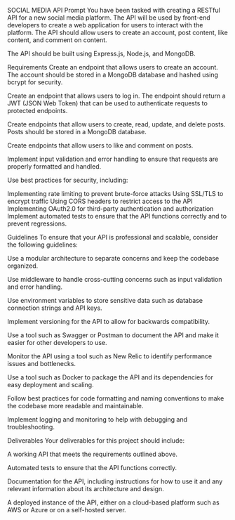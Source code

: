 SOCIAL MEDIA API
Prompt
You have been tasked with creating a RESTful API for a new social media platform. The API will be used by front-end developers to create a web application for users to interact with the platform. The API should allow users to create an account, post content, like content, and comment on content.

The API should be built using Express.js, Node.js, and MongoDB.

Requirements
Create an endpoint that allows users to create an account. The account should be stored in a MongoDB database and hashed using bcrypt for security.

Create an endpoint that allows users to log in. The endpoint should return a JWT (JSON Web Token) that can be used to authenticate requests to protected endpoints.

Create endpoints that allow users to create, read, update, and delete posts. Posts should be stored in a MongoDB database.

Create endpoints that allow users to like and comment on posts.

Implement input validation and error handling to ensure that requests are properly formatted and handled.

Use best practices for security, including:

Implementing rate limiting to prevent brute-force attacks
Using SSL/TLS to encrypt traffic
Using CORS headers to restrict access to the API
Implementing OAuth2.0 for third-party authentication and authorization
Implement automated tests to ensure that the API functions correctly and to prevent regressions.

Guidelines
To ensure that your API is professional and scalable, consider the following guidelines:

Use a modular architecture to separate concerns and keep the codebase organized.

Use middleware to handle cross-cutting concerns such as input validation and error handling.

Use environment variables to store sensitive data such as database connection strings and API keys.

Implement versioning for the API to allow for backwards compatibility.

Use a tool such as Swagger or Postman to document the API and make it easier for other developers to use.

Monitor the API using a tool such as New Relic to identify performance issues and bottlenecks.

Use a tool such as Docker to package the API and its dependencies for easy deployment and scaling.

Follow best practices for code formatting and naming conventions to make the codebase more readable and maintainable.

Implement logging and monitoring to help with debugging and troubleshooting.

Deliverables
Your deliverables for this project should include:

A working API that meets the requirements outlined above.

Automated tests to ensure that the API functions correctly.

Documentation for the API, including instructions for how to use it and any relevant information about its architecture and design.

A deployed instance of the API, either on a cloud-based platform such as AWS or Azure or on a self-hosted server.